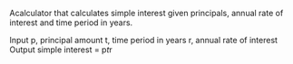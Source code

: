 Acalculator that calculates simple interest given principals, annual rate of interest and time period in years.

Input
p, principal amount
t, time period in years
r, annual rate of interest
Output
simple interest = p*t*r

